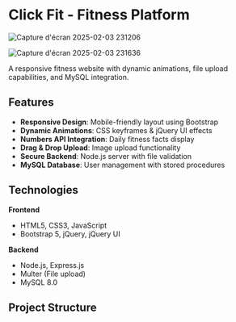 # Click Fit - Fitness Platform

![Capture d'écran 2025-02-03 231206](https://github.com/user-attachments/assets/fedb0779-d715-4b91-bd2a-b19bc83eed66)


![Capture d'écran 2025-02-03 231636](https://github.com/user-attachments/assets/36d1dad4-3267-4c01-9612-eaa91fb67594)



A responsive fitness website with dynamic animations, file upload capabilities, and MySQL integration.

## Features

- **Responsive Design**: Mobile-friendly layout using Bootstrap
- **Dynamic Animations**: CSS keyframes & jQuery UI effects
- **Numbers API Integration**: Daily fitness facts display
- **Drag & Drop Upload**: Image upload functionality
- **Secure Backend**: Node.js server with file validation
- **MySQL Database**: User management with stored procedures

## Technologies

**Frontend**  
- HTML5, CSS3, JavaScript
- Bootstrap 5, jQuery, jQuery UI

**Backend**  
- Node.js, Express.js
- Multer (File upload)
- MySQL 8.0

## Project Structure
